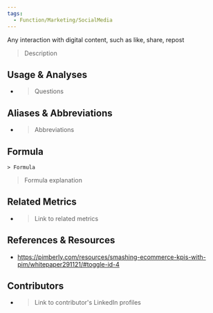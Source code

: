 ```yaml
---
tags:
  - Function/Marketing/SocialMedia
---
```


Any interaction with digital content, such as like, share, repost


> Description

## Usage & Analyses

- > Questions

## Aliases & Abbreviations

- > Abbreviations

## Formula

`> Formula`

> Formula explanation
## Related Metrics

- > Link to related metrics

## References & Resources

- https://pimberly.com/resources/smashing-ecommerce-kpis-with-pim/whitepaper291121/#toggle-id-4


## Contributors
- > Link to contributor's LinkedIn profiles